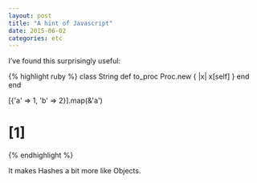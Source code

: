 ```yaml
---
layout: post
title: "A hint of Javascript"
date: 2015-06-02
categories: etc
---
```


I’ve found this surprisingly useful:

{% highlight ruby %}
class String
  def to_proc
    Proc.new { |x| x[self] }
  end
end

[{'a' => 1, 'b' => 2}].map(&'a')
# [1]
{% endhighlight %}

It makes Hashes a bit more like Objects.
